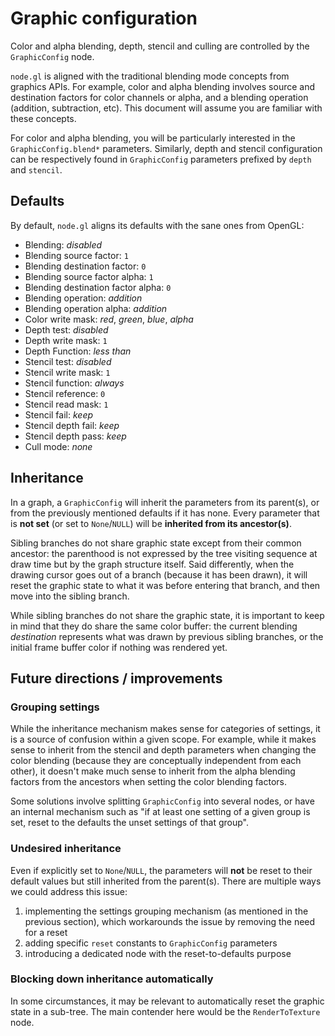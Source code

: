 # Graphic configuration

Color and alpha blending, depth, stencil and culling are controlled by the
`GraphicConfig` node.

`node.gl` is aligned with the traditional blending mode concepts from graphics
APIs. For example, color and alpha blending involves source and destination
factors for color channels or alpha, and a blending operation (addition,
subtraction, etc). This document will assume you are familiar with these
concepts.

For color and alpha blending, you will be particularly interested in the
`GraphicConfig.blend*` parameters. Similarly, depth and stencil configuration
can be respectively found in `GraphicConfig` parameters prefixed by `depth` and
`stencil`.


## Defaults

By default, `node.gl` aligns its defaults with the sane ones from OpenGL:

- Blending: *disabled*
- Blending source factor: `1`
- Blending destination factor: `0`
- Blending source factor alpha: `1`
- Blending destination factor alpha: `0`
- Blending operation: *addition*
- Blending operation alpha: *addition*
- Color write mask: *red*, *green*, *blue*, *alpha*
- Depth test: *disabled*
- Depth write mask: `1`
- Depth Function: *less than*
- Stencil test: *disabled*
- Stencil write mask: `1`
- Stencil function: *always*
- Stencil reference: `0`
- Stencil read mask: `1`
- Stencil fail: *keep*
- Stencil depth fail: *keep*
- Stencil depth pass: *keep*
- Cull mode: *none*


## Inheritance

In a graph, a `GraphicConfig` will inherit the parameters from its parent(s),
or from the previously mentioned defaults if it has none. Every parameter that
is **not set** (or set to `None`/`NULL`) will be **inherited from its
ancestor(s)**.

Sibling branches do not share graphic state except from their common ancestor:
the parenthood is not expressed by the tree visiting sequence at draw time but
by the graph structure itself. Said differently, when the drawing cursor goes
out of a branch (because it has been drawn), it will reset the graphic state to
what it was before entering that branch, and then move into the sibling branch.

While sibling branches do not share the graphic state, it is important to keep
in mind that they do share the same color buffer: the current blending
*destination* represents what was drawn by previous sibling branches, or the
initial frame buffer color if nothing was rendered yet.


## Future directions / improvements

### Grouping settings

While the inheritance mechanism makes sense for categories of settings, it is a
source of confusion within a given scope. For example, while it makes sense to
inherit from the stencil and depth parameters when changing the color blending
(because they are conceptually independent from each other), it doesn't make
much sense to inherit from the alpha blending factors from the ancestors when
setting the color blending factors.

Some solutions involve splitting `GraphicConfig` into several nodes, or have an
internal mechanism such as "if at least one setting of a given group is set,
reset to the defaults the unset settings of that group".


### Undesired inheritance

Even if explicitly set to `None`/`NULL`, the parameters will **not** be reset
to their default values but still inherited from the parent(s). There are
multiple ways we could address this issue:

1. implementing the settings grouping mechanism (as mentioned in the previous
   section), which workarounds the issue by removing the need for a reset
2. adding specific `reset` constants to `GraphicConfig` parameters
3. introducing a dedicated node with the reset-to-defaults purpose

### Blocking down inheritance automatically

In some circumstances, it may be relevant to automatically reset the graphic
state in a sub-tree. The main contender here would be the `RenderToTexture`
node.
